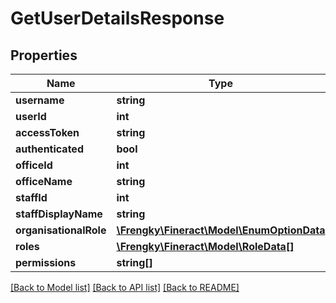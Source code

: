 # GetUserDetailsResponse

## Properties
Name | Type | Description | Notes
------------ | ------------- | ------------- | -------------
**username** | **string** |  | [optional] 
**userId** | **int** |  | [optional] 
**accessToken** | **string** |  | [optional] 
**authenticated** | **bool** |  | [optional] 
**officeId** | **int** |  | [optional] 
**officeName** | **string** |  | [optional] 
**staffId** | **int** |  | [optional] 
**staffDisplayName** | **string** |  | [optional] 
**organisationalRole** | [**\Frengky\Fineract\Model\EnumOptionData**](EnumOptionData.md) |  | [optional] 
**roles** | [**\Frengky\Fineract\Model\RoleData[]**](RoleData.md) |  | [optional] 
**permissions** | **string[]** |  | [optional] 

[[Back to Model list]](../../README.md#documentation-for-models) [[Back to API list]](../../README.md#documentation-for-api-endpoints) [[Back to README]](../../README.md)

